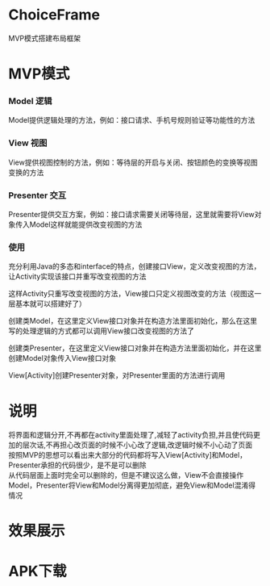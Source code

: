 # ChoiceFrame  
MVP模式搭建布局框架

# MVP模式  
### Model 逻辑  
Model提供逻辑处理的方法，例如：接口请求、手机号规则验证等功能性的方法  
### View 视图  
View提供视图控制的方法，例如：等待层的开启与关闭、按钮颜色的变换等视图变换的方法  
### Presenter 交互  
Presenter提供交互方案，例如：接口请求需要关闭等待层，这里就需要将View对象传入Model这样就能提供改变视图的方法  
### 使用
充分利用Java的多态和interface的特点，创建接口View，定义改变视图的方法，让Activity实现该接口并重写改变视图的方法  

这样Activity只重写改变视图的方法，View接口只定义视图改变的方法（视图这一层基本就可以搭建好了）  

创建类Model，在这里定义View接口对象并在构造方法里面初始化，那么在这里写的处理逻辑的方式都可以调用View接口改变视图的方法了  

创建类Presenter，在这里定义View接口对象并在构造方法里面初始化，并在这里创建Model对象传入View接口对象  

View[Activity]创建Presenter对象，对Presenter里面的方法进行调用  

# 说明  
将界面和逻辑分开,不再都在activity里面处理了,减轻了activity负担,并且使代码更加的层次话,不再担心改页面的时候不小心改了逻辑,改逻辑时候不小心动了页面  
按照MVP的思想可以看出来大部分的代码都将写入View[Activity]和Model，Presenter承担的代码很少，是不是可以删除  
从代码层面上面时完全可以删除的，但是不建议这么做，View不会直接操作Model，Presenter将View和Model分离得更加彻底，避免View和Model混淆得情况  

# 效果展示  

# APK下载  

